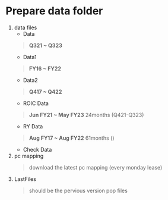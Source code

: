 # Prepare data folder
1. data files
    * Data
    > **Q321 ~ Q323**
    * Data1
    > **FY16 ~ FY22**
    * Data2
    > **Q417 ~ Q422**
    * ROIC Data
    > **Jun FY21 ~ May FY23** 24months (Q421-Q323)
    * RY Data
    > **Aug FY17 ~ Aug FY22** 61months ()
    * Check Data
2. pc mapping
    > download the latest pc mapping (every monday lease)
3. LastFiles
    > should be the pervious version pop files